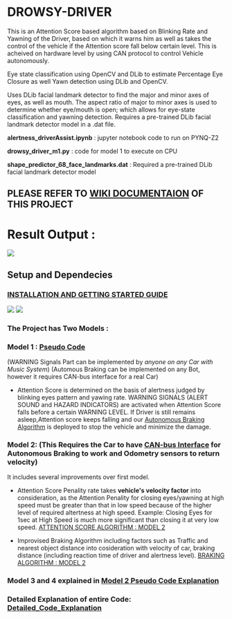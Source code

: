 # DROWSY-DRIVER
This is an Attention Score based algorithm based on Blinking Rate and Yawning of the  Driver, based on which it warns him as well as takes the control of the vehicle if the Attention score fall below certain level. This is acheived on hardware level by using  CAN protocol to control Vehicle autonomously. 

Eye state classification using OpenCV and DLib to estimate Percentage Eye Closure as well Yawn detection using DLib and OpenCV.

Uses DLib facial landmark detector to find the major and minor axes of eyes, as well as mouth. The aspect ratio of major to minor axes is used to determine whether eye/mouth is open; which allows for eye-state classification and yawning detection. Requires a pre-trained DLib facial landmark detector model in a .dat file.

**alertness_driverAssist.ipynb** : 
	jupyter notebook code to run on PYNQ-Z2

**drowsy_driver_m1.py** : 
	code for model 1 to execute on CPU

**shape_predictor_68_face_landmarks.dat** : 
	Required a pre-trained DLib facial landmark detector model

## PLEASE REFER TO [WIKI DOCUMENTAION](https://github.com/reyanshsolis/safety_driving_assist/wiki) OF THIS PROJECT

# Result Output : 
![](https://github.com/reyanshsolis/safety_driving_assist/blob/master/drowsy_driver/output.gif?raw=true)


## Setup and Dependecies
### [INSTALLATION AND GETTING STARTED GUIDE](https://github.com/reyanshsolis/safety_driving_assist/wiki/Getting-Started-and-Setup-Guide)

![](https://github.com/reyanshsolis/myFolder/blob/master/IMG_20190113_214914.jpg?raw=true)	![](https://github.com/reyanshsolis/myFolder/blob/master/IMG_20190113_214828%20(1).jpg?raw=true)
### The Project has Two Models : 

### Model 1 :  [Pseudo Code](https://github.com/reyanshsolis/safety_driving_assist/wiki/Model-1-:-Pseudo-Code)
(WARNING Signals Part can be implemented by *anyone on any Car with Music System*) (Automous Braking can be implemented on any Bot, however it requires CAN-bus interface for a real Car)
*   Attention Score is determined on the basis of alertness judged by blinking eyes pattern and yawing rate. 
WARNING SIGNALS (ALERT SOUND and HAZARD INDICATORS) are activated when Attention Score falls before a certain WARNING LEVEL.
If Driver is still remains asleep,Attention score keeps falling and our [Autonomous Braking Algorithm](https://github.com/reyanshsolis/safety_driving_assist/wiki/Autonomous-Braking-Algorithm) is deployed to stop the vehicle and minimize the damage.

### Model 2:    (This Requires the Car to have [CAN-bus Interface](doc.here) for Autonomous Braking to work and Odometry sensors to return velocity)
It includes several improvements over first model.
*   Attention Score Penality rate takes **vehicle's velocity factor** into consideration, as the Attention Penality for closing eyes/yawning at high speed must be greater than that in low speed because of the higher level of required altertness at high speed. Example: Closing Eyes for 1sec at High Speed is much more significant than closing it at very low speed.
[ATTENTION SCORE ALGORITHM : MODEL 2](https://github.com/reyanshsolis/safety_driving_assist/wiki/Model-2-:-Pseudo-Code)

*   Improvised Braking Algorithm including factors such as Traffic and nearest object distance into cosideration with velocity of car, braking distance (including reaction time of driver and alertness level).
[BRAKING ALGORITHM : MODEL 2](https://github.com/reyanshsolis/safety_driving_assist/wiki/Autonomous-Braking-Algorithm)

### Model 3 and 4 explained in [Model 2 Pseudo Code Explanation](https://github.com/reyanshsolis/safety_driving_assist/wiki/Model-2-:-Pseudo-Code)

### Detailed Explanation of entire Code: [Detailed_Code_Explanation](https://github.com/reyanshsolis/safety_driving_assist/wiki/Detailed-Code-Explanation)
